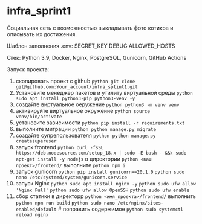 # infra_sprint1

Социальная сеть с возможностью выкладывать фото котиков и описывать их достижения.

Шаблон заполнения .env:
SECRET_KEY
DEBUG
ALLOWED_HOSTS

Стек: Python 3.9, Docker, Nginx, PostgreSQL, Gunicorn, GitHub Actions

Запуcк проекта:
   1) скопировать проект с github  ```python git clone git@github.com:Your_account/infra_sptint1.git``` 
   2) Установите менеджер пакетов и утилиту виртуальной среды ```python sudo apt install python3-pip python3-venv -y ```
   3) создайте виртуальное оеружение ```python python3 -m venv venv``` 
   4) активируйте виртуальное окружение ```python source venv/bin/activate ``` 
   5) установите зависимости ```python pip install -r requirements.txt ```
   6) выполните миграции ```python python manage.py migrate```
   7) создайте супрепользователя ```python python manage.py createsuperuser```
   8) запуск frontend
      ```python curl -fsSL https://deb.nodesource.com/setup_18.x | sudo -E bash - &&\ sudo apt-get install -y nodejs```
      в директории ```python <ваш проект>/frontend/``` выполнитe ```python npm i```
   9) запуск gunicorn
      ```python pip install gunicorn==20.1.0```
      ```python sudo nano /etc/systemd/system/gunicorn.service```
   10) запуск Nginx
      ```python sudo apt install nginx -y```
      ```python sudo ufw allow 'Nginx Full'```
      ```python sudo ufw allow OpenSSH```
      ```python sudo ufw enable```
   11) сбор статики
      в директорр ```python <имя_проекта>/frontend/``` выполнить ```python npm run build```
      ```python sudo nano /etc/nginx/sites-enabled/default``` # поправить содержимое
      ```python sudo systemctl reload nginx```
